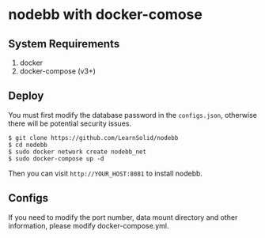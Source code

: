 # nodebb with docker-comose

## System Requirements

1. docker
2. docker-compose (v3+)

## Deploy

You must first modify the database password in the ```configs.json```, otherwise there will be potential security issues.

``` shell
$ git clone https://github.com/LearnSolid/nodebb
$ cd nodebb
$ sudo docker network create nodebb_net
$ sudo docker-compose up -d
```

Then you can visit ```http://YOUR_HOST:8081``` to install nodebb.

## Configs

If you need to modify the port number, data mount directory and other information, please modify docker-compose.yml.
